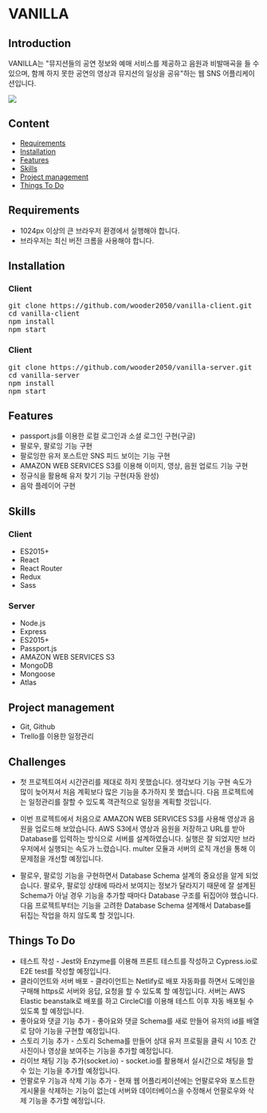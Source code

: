 # VANILLA


## Introduction

VANILLA는 "뮤지션들의 공연 정보와 예매 서비스를 제공하고 음원과 비발매곡을 들 수 있으며, 함께 하지 못한 공연의 영상과 뮤지션의 일상을 공유"하는 웹 SNS 어플리케이션입니다.

![](https://algo111.s3.ap-northeast-2.amazonaws.com/ezgif.com-resize.gif)


## Content

* [Requirements](#requirements)
* [Installation](#installation)
* [Features](#features)
* [Skills](#skills)
* [Project management](#project-management)
* [Things To Do](#things-to-do)

## Requirements
* 1024px 이상의 큰 브라우저 환경에서 실행해야 합니다.
* 브라우저는 최신 버전 크롬을 사용해야 합니다.

## Installation

### Client
<pre>
git clone https://github.com/wooder2050/vanilla-client.git
cd vanilla-client
npm install
npm start
</pre>

### Client
<pre>
git clone https://github.com/wooder2050/vanilla-server.git
cd vanilla-server
npm install
npm start
</pre>

## Features

* passport.js를 이용한 로컬 로그인과 소셜 로그인 구현(구글)
* 팔로우, 팔로잉 기능 구현
* 팔로잉한 유저 포스트만 SNS 피드 보이는 기능 구현
* AMAZON WEB SERVICES S3를 이용해 이미지, 영상, 음원 업로드 기능 구현
* 정규식을 활용해 유저 찾기 기능 구현(자동 완성)
* 음악 플레이어 구현 

## Skills

### Client
* ES2015+
* React
* React Router
* Redux 
* Sass

### Server
* Node.js
* Express
* ES2015+
* Passport.js
* AMAZON WEB SERVICES S3
* MongoDB
* Mongoose
* Atlas

## Project management
* Git, Github
* Trello를 이용한 일정관리

## Challenges
* 첫 프로젝트여서 시간관리를 제대로 하지 못했습니다. 생각보다 기능 구현 속도가 많이 늦어져서 처음 계획보다 많은 기능을 추가하지 못 했습니다. 다음 프로젝트에는 일정관리를 잘할 수 있도록 객관적으로 일정을 계획할 것입니다.  

* 이번 프로젝트에서 처음으로 AMAZON WEB SERVICES S3를 사용해 영상과 음원을 업로드해 보았습니다. AWS S3에서 영상과 음원을 저장하고 URL를 받아 Database를 입력하는 방식으로 서버를 설계하였습니다. 실행은 잘 되었지만 브라우저에서 실행되는 속도가 느렸습니다. multer 모듈과 서버의 로직 개선을 통해 이 문제점을 개선할 예정입니다.

* 팔로우, 팔로잉 기능을 구현하면서 Database Schema 설계의 중요성을 알게 되었습니다. 팔로우, 팔로잉 상태에 따라서 보여지는 정보가 달라지기 때문에 잘 설계된 Schema가 아닐 경우 기능을 추가할 때마다 Database 구조를 뒤집어야 했습니다. 다음 프로젝트부터는 기능을 고려한 Database Schema 설계해서 Database를 뒤집는 작업을 하지 않도록 할 것입니다. 


## Things To Do
* 테스트 작성 - Jest와 Enzyme를 이용해 프론트 테스트를 작성하고 Cypress.io로 E2E test를 작성할 예정입니다. 
* 클라이언트와 서버 배포 - 클라이언트는 Netlify로 배포 자동화를 하면서 도메인을 구매해 https로 서버와 응답, 요청을 할 수 있도록 할 예정입니다. 서버는 AWS Elastic beanstalk로 배포를 하고 CircleCI를 이용해 테스트 이후 자동 배포될 수 있도록 할 예정입니다.
* 좋아요와 댓글 기능 추가 - 좋아요와 댓글 Schema를 새로 만들어 유저의 id를 배열로 담아 기능을 구현할 예정입니다. 
* 스토리 기능 추가 - 스토리 Schema를 만들어 상대 유저 프로필을 클릭 시 10초 간 사진이나 영상을 보여주는 기능을 추가할 예정입니다.  
* 라이브 채팅 기능 추가(socket.io) - socket.io를 활용해서 실시간으로 채팅을 할 수 있는 기능을 추가할 예정입니다. 
* 언팔로우 기능과 삭제 기능 추가 - 현재 웹 어플리케이션에는 언팔로우와 포스트한 게시물을 삭제하는 기능이 없는데 서버와 데이터베이스을 수정해서 언팔로우와 삭제 기능을 추가할 예정입니다.  
